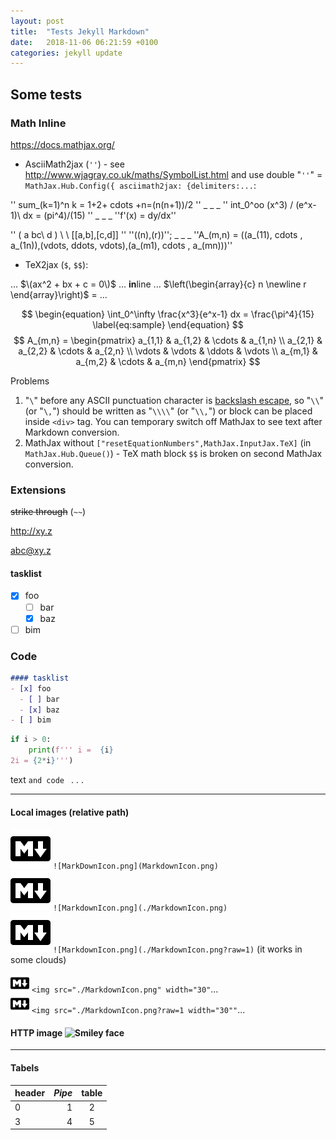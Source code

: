 ```yaml
---
layout: post
title:  "Tests Jekyll Markdown"
date:   2018-11-06 06:21:59 +0100
categories: jekyll update
---
```

Some tests
----

### Math Inline

<https://docs.mathjax.org/>

* AsciiMath2jax (`''`) - see <http://www.wjagray.co.uk/maths/SymbolList.html> and use double "`''`" = `MathJax.Hub.Config({ asciimath2jax: {delimiters:...`:

'' sum_(k=1)^n k = 1+2+ cdots +n=(n(n+1))/2 '' _ _ _ '' int_0^oo (x^3) / (e^x-1)\ dx = (pi^4)/(15) '' _ _ _ ''f'(x) = dy/dx''

 '' ( a bc\ d ) \ \  [[a,b],[c,d]] ''   ''((n),(r))''; _ _ _ 
''A_(m,n) = ((a_(11), cdots , a_(1n)),(vdots, ddots, vdots),(a_(m1), cdots , a_(mn)))''

* TeX2jax (`$`, `$$`):

...  $\(ax^2 + bx + c = 0\)$   ... **in**line ... 
$\left(\begin{array}{c}
 n \newline
 r
\end{array}\right)$
= ...

$$
\begin{equation}
  \int_0^\infty \frac{x^3}{e^x-1} dx = \frac{\pi^4}{15}
  \label{eq:sample}
\end{equation}
$$
$$
A_{m,n} = 
\begin{pmatrix}
  a_{1,1} & a_{1,2} & \cdots & a_{1,n} \\
  a_{2,1} & a_{2,2} & \cdots & a_{2,n} \\
  \vdots  & \vdots  & \ddots & \vdots  \\
  a_{m,1} & a_{m,2} & \cdots & a_{m,n} 
\end{pmatrix}
$$

Problems
1. "`\`" before any ASCII punctuation character is [backslash escape](https://github.github.com/gfm/#example-301), so "`\\`" (or "`\,`") should be written as "`\\\\`" (or "`\\,`") or block can be placed inside `<div>` tag. You can temporary switch off MathJax to see text after Markdown conversion.
2. MathJax without `["resetEquationNumbers",MathJax.InputJax.TeX]` (in `MathJax.Hub.Queue()`) - TeX math block `$$` is broken on second MathJax conversion.

<!-- -->

### Extensions

~~strike through~~  (`~~`)

<http://xy.z>

<abc@xy.z>

#### tasklist 
- [x] foo
  - [ ] bar
  - [x] baz
- [ ] bim

### Code

```markdown
#### tasklist 
- [x] foo
  - [ ] bar
  - [x] baz
- [ ] bim
```

````python
if i > 0:
    print(f''' i =  {i}
2i = {2*i}''')
````

text `and code ` . . .

- - - - -

#### Local images (relative path)

![MarkDownIcon.png](MarkDownIcon.png "MarkDownIcon.png")
`![MarkDownIcon.png](MarkdownIcon.png)`  
![./MarkdownIcon.png](./MarkdownIcon.png "MarkdownIcon.png")
 `![MarkdownIcon.png](./MarkdownIcon.png)`  
![MarkdownIcon.png?raw=1](MarkdownIcon.png?raw=1 "MarkdownIcon.png") `![MarkdownIcon.png](./MarkdownIcon.png?raw=1)` (it works in some clouds)

<img src="./MarkdownIcon.png" alt="MarkdownIcon" width="30" onload="alert('DOMPurify.sanitize() ERROR!');"/> `<img src="./MarkdownIcon.png" width="30"`...  
<img src="./MarkdownIcon.png?raw=1" alt="MarkdownIcon" width="30"> `<img src="./MarkdownIcon.png?raw=1 width="30""`...

#### HTTP image  ![Smiley face](https://www.wpclipart.com/smiley/wink/.cache/smile_wink.png "Smiley face")

- - - - -

#### Tabels

header | _Pipe_ | table
-------|-------:|:-----:
  0    |      1 | 2
  3    | 4      | 5

